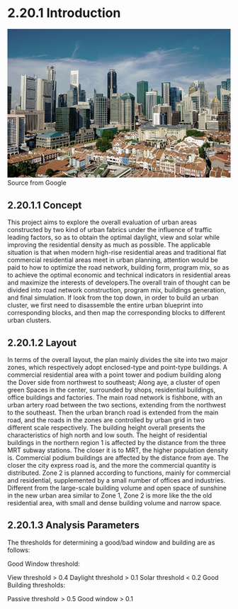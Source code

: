 # 2.20.1 Introduction

![gras](imgs/view-of-singapore副本.jpg)
Source from Google

## 2.20.1.1 Concept

This project aims to explore the overall evaluation of urban areas constructed by two kind of urban fabrics under the influence of traffic leading factors, so as to obtain the optimal daylight, view and solar while improving the residential density as much as possible. The applicable situation is that when modern high-rise residential areas and traditional flat commercial residential areas meet in urban planning, attention would be paid to how to optimize the road network, building form, program mix, so as to achieve the optimal economic and technical indicators in residential areas and maximize the interests of developers.The overall train of thought can be divided into road network construction, program mix, buildings generation, and final simulation. If look from the top down, in order to build an urban cluster, we first need to disassemble the entire urban blueprint into corresponding blocks, and then map the corresponding blocks to different urban clusters. 

## 2.20.1.2 Layout

In terms of the overall layout, the plan mainly divides the site into two major zones, which respectively adopt enclosed-type and point-type buildings. A commercial residential area with a point tower and podium building along the Dover side from northwest to southeast; Along aye, a cluster of open green Spaces in the center, surrounded by shops, residential buildings, office buildings and factories. The main road network is fishbone, with an urban artery road between the two sections, extending from the northwest to the southeast. Then the urban branch road is extended from the main road, and the roads in the zones are controlled by urban grid in two different scale respectively. The building height overall presents the characteristics of high north and low south. The height of residential buildings in the northern region 1 is affected by the distance from the three MRT subway stations. The closer it is to MRT, the higher population density is. Commercial podium buildings are affected by the distance from aye. The closer the city express road is, and the more the commercial quantity is distributed. Zone 2 is planned according to functions, mainly for commercial and residential, supplemented by a small number of offices and industries. Different from the large-scale building volume and open space of sunshine in the new urban area similar to Zone 1, Zone 2 is more like the the old residential area, with small and dense building volume and narrow space. 

## 2.20.1.3 Analysis Parameters

The thresholds for determining a good/bad window and building are as follows:

Good Window threshold:

View threshold > 0.4
Daylight threshold > 0.1
Solar threshold < 0.2
Good Building thresholds:

Passive threshold > 0.5
Good window > 0.1
